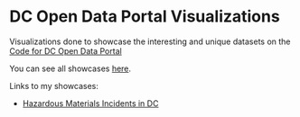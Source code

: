 # DC Open Data Portal Visualizations
Visualizations done to showcase the interesting and unique datasets on the [Code for DC Open Data Portal](http://data.codefordc.org/)

You can see all showcases [here](http://data.codefordc.org/showcase).

Links to my showcases:
- [Hazardous Materials Incidents in DC](https://ayrenay.github.io/dc-open-data-portal-viz/hazmat-incidents/)
